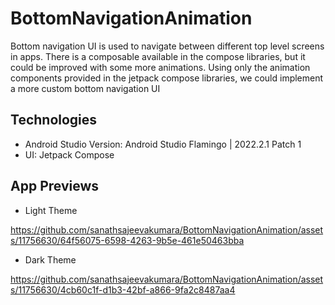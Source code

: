 # BottomNavigationAnimation
Bottom navigation UI is used to navigate between different top level screens in apps. There is a composable available in the compose libraries, but it could be improved with some more animations. Using only the animation components provided in the jetpack compose libraries, we could implement a more custom bottom navigation UI

## Technologies

* Android Studio Version: Android Studio Flamingo | 2022.2.1 Patch 1
* UI: Jetpack Compose

## App Previews

* Light Theme

https://github.com/sanathsajeevakumara/BottomNavigationAnimation/assets/11756630/64f56075-6598-4263-9b5e-461e50463bba

* Dark Theme

https://github.com/sanathsajeevakumara/BottomNavigationAnimation/assets/11756630/4cb60c1f-d1b3-42bf-a866-9fa2c8487aa4

